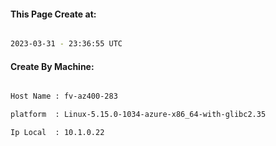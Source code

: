 
   
#### This Page Create at:

```bash

2023-03-31 - 23:36:55 UTC

```

#### Create By Machine:

```bash

Host Name : fv-az400-283

platform  : Linux-5.15.0-1034-azure-x86_64-with-glibc2.35

Ip Local  : 10.1.0.22

```

